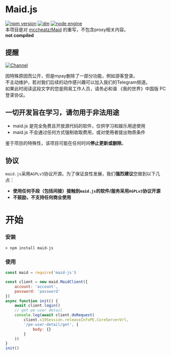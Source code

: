 # Maid.js

[![npm version](https://img.shields.io/npm/v/maid-js/latest.svg)](https://www.npmjs.com/package/maid-js)
[![dm](https://shields.io/npm/dm/maid-js)](https://www.npmjs.com/package/maid-js)
[![node engine](https://img.shields.io/node/v/maid-js/latest.svg)](https://nodejs.org)  
本项目是对 [mccheatz/Maid](https://github.com/mccheatz/Maid) 的重写，不包含proxy相关内容。  
**not compiled**

## 提醒

[![Channel](https://img.shields.io/badge/Follow-Telegram-blue.svg?logo=telegram)](https://t.me/ProjectHako)  

因特殊原因而公开，但是mpay删除了一部分功能，例如游客登录。  
不主动维护，若对我们后续的动作感兴趣可以加入我们的Telegram频道。   
如果此时阅读这段文字的您是网易工作人员，请务必和谐 《我的世界》中国版 PC登录协议。

## 一切开发旨在学习，请勿用于非法用途
* maid.js 是完全免费且开放源代码的软件，仅供学习和娱乐用途使用
* maid.js 不会通过任何方式强制收取费用，或对使用者提出物质条件  

鉴于项目的特殊性，该项目可能在任何时间**停止更新或删除**。
## 协议
`maid.js`采用`AGPLv3`协议开源。为了保证良性发展，我们**强烈建议**您做到以下几点：
* **使用任何手段（包括间接）接触到`maid.js`的软件/服务采用`AGPLv3`协议开源**
* **不鼓励，不支持任何商业使用**

# 开始
### 安装
```shell
> npm install maid-js
```
### 使用
```javascript
const maid = require('maid-js')

const client = new maid.MaidClient({
    account: 'account',
    password: 'password'
})
async function init() {
    await client.login()
    // get pe user detail
    console.log(await client.doRequest(
        client.x19Session.releaseInfoPE.CoreServerUrl,
        '/pe-user-detail/get', {
            body: {}
        }
    ))
}
init()
```

